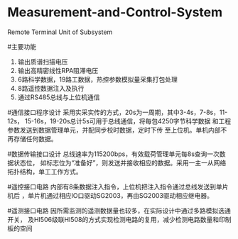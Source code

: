 # Measurement-and-Control-System
Remote Terminal Unit of Subsystem

#主要功能

1. 输出质谱扫描电压  
2. 输出高精密线性RPA阻滞电压  
3. 6路科学数据，19路工数据，热控参数模拟量采集打包处理  
4. 8路遥控数据注入及执行  
5. 通过RS485总线与上位机通信  

#通信接口程序设计
  采用实采实传的方式，20s为一周期，其中3-4s，7-8s，11-12s，
  15-16s，19-20s总计5s可用于总线通信，将每包4250字节科学数据
  和工程参数发送到数据管理单元，并配同步校时数据，定时下传
  至上位机。单机内部不再存储任何数据。
  
#数据传输接口设计
  总线速率为115200bps，有效载荷管理单元每8s查询一次数据状态位，
  如标志位为“准备好”，则发送并接收相应的数据。采用一主一从网络
  拓扑结构，单工工作方式。
  
#遥控接口电路
  内部有8条数据注入指令，上位机把注入指令通过总线发送到单片机后
  ，单片机通过相应IO口驱动SG2003，再由SG2003驱动相应继电器。

#遥测接口电路
  因所需监测的遥测数据量也较多，在实际设计中通过多路模拟选通开关，
  及HI506级联HI508的方式实现检测电路的复用，减少检测电路数量和印制板的空间
